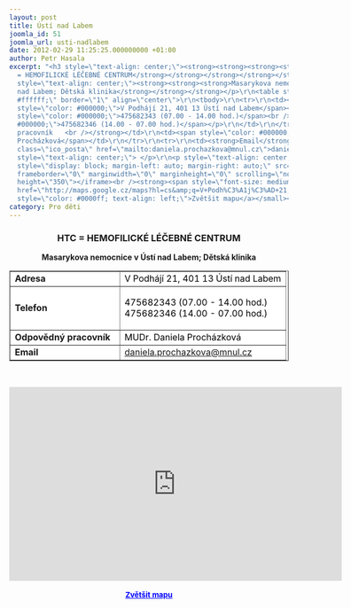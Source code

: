 ```yaml
---
layout: post
title: Ústí nad Labem
joomla_id: 51
joomla_url: usti-nadlabem
date: 2012-02-29 11:25:25.000000000 +01:00
author: Petr Hasala
excerpt: "<h3 style=\"text-align: center;\"><strong><strong><strong><strong><strong><strong><strong><strong>HTC
  = HEMOFILICKÉ LÉČEBNÉ CENTRUM</strong></strong></strong></strong></strong></strong></strong></strong></h3>\r\n<p
  style=\"text-align: center;\"><strong><strong><strong>Masarykova nemocnice v Ústí
  nad Labem; Dětská klinika</strong></strong></strong></p>\r\n<table style=\"background-color:
  #ffffff;\" border=\"1\" align=\"center\">\r\n<tbody>\r\n<tr>\r\n<td><strong>Adresa</strong></td>\r\n<td><span
  style=\"color: #000000;\">V Podhájí 21, 401 13 Ústí nad Labem</span></td>\r\n</tr>\r\n<tr>\r\n<td><strong>Telefon</strong></td>\r\n<td>\r\n<p><span
  style=\"color: #000000;\">475682343 (07.00 - 14.00 hod.)</span><br /><span style=\"color:
  #000000;\">475682346 (14.00 - 07.00 hod.)</span></p>\r\n</td>\r\n</tr>\r\n<tr>\r\n<td><strong>Odpovědný
  pracovník   <br /></strong></td>\r\n<td><span style=\"color: #000000;\">MUDr. Daniela
  Procházková</span></td>\r\n</tr>\r\n<tr>\r\n<td><strong>Email</strong></td>\r\n<td><a
  class=\"ico_posta\" href=\"mailto:daniela.prochazkova@mnul.cz\">daniela.prochazkova@mnul.cz</a></td>\r\n</tr>\r\n</tbody>\r\n</table>\r\n<p
  style=\"text-align: center;\"> </p>\r\n<p style=\"text-align: center;\"><iframe
  style=\"display: block; margin-left: auto; margin-right: auto;\" src=\"http://maps.google.cz/maps?hl=cs&amp;q=V+Podh%C3%A1j%C3%AD+21,+401+13+%C3%9Ast%C3%AD+nad+Labem&amp;ie=UTF8&amp;hq=&amp;hnear=V+Podh%C3%A1j%C3%AD+791%2F21,+400+01+%C3%9Ast%C3%AD+nad+Labem-Kl%C3%AD%C5%A1e&amp;t=h&amp;brcurrent=5,0,1&amp;ll=50.676664,14.011517&amp;spn=0.019037,0.051498&amp;z=14&amp;iwloc=A&amp;output=embed\"
  frameborder=\"0\" marginwidth=\"0\" marginheight=\"0\" scrolling=\"no\" width=\"600\"
  height=\"350\"></iframe><br /><strong><span style=\"font-size: medium;\"><small><a
  href=\"http://maps.google.cz/maps?hl=cs&amp;q=V+Podh%C3%A1j%C3%AD+21,+401+13+%C3%9Ast%C3%AD+nad+Labem&amp;ie=UTF8&amp;hq=&amp;hnear=V+Podh%C3%A1j%C3%AD+791%2F21,+400+01+%C3%9Ast%C3%AD+nad+Labem-Kl%C3%AD%C5%A1e&amp;t=h&amp;brcurrent=5,0,1&amp;ll=50.676664,14.011517&amp;spn=0.019037,0.051498&amp;z=14&amp;iwloc=A&amp;source=embed\"
  style=\"color: #0000ff; text-align: left;\">Zvětšit mapu</a></small></span></strong></p>"
category: Pro děti
---
```

<h3 style="text-align: center;"><strong><strong><strong><strong><strong><strong><strong><strong>HTC = HEMOFILICKÉ LÉČEBNÉ CENTRUM</strong></strong></strong></strong></strong></strong></strong></strong></h3>
<p style="text-align: center;"><strong><strong><strong>Masarykova nemocnice v Ústí nad Labem; Dětská klinika</strong></strong></strong></p>
<table style="background-color: #ffffff;" border="1" align="center">
<tbody>
<tr>
<td><strong>Adresa</strong></td>
<td><span style="color: #000000;">V Podhájí 21, 401 13 Ústí nad Labem</span></td>
</tr>
<tr>
<td><strong>Telefon</strong></td>
<td>
<p><span style="color: #000000;">475682343 (07.00 - 14.00 hod.)</span><br /><span style="color: #000000;">475682346 (14.00 - 07.00 hod.)</span></p>
</td>
</tr>
<tr>
<td><strong>Odpovědný pracovník   <br /></strong></td>
<td><span style="color: #000000;">MUDr. Daniela Procházková</span></td>
</tr>
<tr>
<td><strong>Email</strong></td>
<td><a class="ico_posta" href="mailto:daniela.prochazkova@mnul.cz">daniela.prochazkova@mnul.cz</a></td>
</tr>
</tbody>
</table>
<p style="text-align: center;"> </p>
<p style="text-align: center;"><iframe style="display: block; margin-left: auto; margin-right: auto;" src="http://maps.google.cz/maps?hl=cs&amp;q=V+Podh%C3%A1j%C3%AD+21,+401+13+%C3%9Ast%C3%AD+nad+Labem&amp;ie=UTF8&amp;hq=&amp;hnear=V+Podh%C3%A1j%C3%AD+791%2F21,+400+01+%C3%9Ast%C3%AD+nad+Labem-Kl%C3%AD%C5%A1e&amp;t=h&amp;brcurrent=5,0,1&amp;ll=50.676664,14.011517&amp;spn=0.019037,0.051498&amp;z=14&amp;iwloc=A&amp;output=embed" frameborder="0" marginwidth="0" marginheight="0" scrolling="no" width="600" height="350"></iframe><br /><strong><span style="font-size: medium;"><small><a href="http://maps.google.cz/maps?hl=cs&amp;q=V+Podh%C3%A1j%C3%AD+21,+401+13+%C3%9Ast%C3%AD+nad+Labem&amp;ie=UTF8&amp;hq=&amp;hnear=V+Podh%C3%A1j%C3%AD+791%2F21,+400+01+%C3%9Ast%C3%AD+nad+Labem-Kl%C3%AD%C5%A1e&amp;t=h&amp;brcurrent=5,0,1&amp;ll=50.676664,14.011517&amp;spn=0.019037,0.051498&amp;z=14&amp;iwloc=A&amp;source=embed" style="color: #0000ff; text-align: left;">Zvětšit mapu</a></small></span></strong></p>
